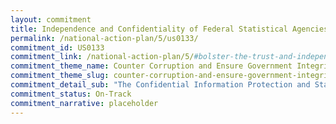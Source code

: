 ```yaml
---
layout: commitment
title: Independence and Confidentiality of Federal Statistical Agencies
permalink: /national-action-plan/5/us0133/
commitment_id: US0133
commitment_link: /national-action-plan/5/#bolster-the-trust-and-independence-of-federal-statistical-agencies-and-federal-statistics
commitment_theme_name: Counter Corruption and Ensure Government Integrity and Accountability to the Public
commitment_theme_slug: counter-corruption-and-ensure-government-integrity-and-accountability-to-the-public
commitment_detail_sub: "The Confidential Information Protection and Statistical Efficiency Act (CIPSEA; Public Law 115-435) incorpo- rated those responsibilities into statute, and as required by CIPSEA, OMB is committed to developing and pub- lishing the Trust regulation—formally referred to as “The Fundamental Responsibilities of Recognized Statistical Agencies and Units”—to further guide and support agencies’ fulfillment of these responsibilities."
commitment_status: On-Track
commitment_narrative: placeholder
---
```



